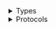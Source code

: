 <details>
<summary>Types</summary>

  - [KendraClient](/aws-sdk-swift/reference/0.x/AWSKendra/KendraClient)
  - [KendraClient.KendraClientConfiguration](/aws-sdk-swift/reference/0.x/AWSKendra/KendraClient.KendraClientConfiguration)
  - [KendraClientLogHandlerFactory](/aws-sdk-swift/reference/0.x/AWSKendra/KendraClientLogHandlerFactory)
  - [KendraClientTypes](/aws-sdk-swift/reference/0.x/AWSKendra/KendraClientTypes)

</details>

<details>
<summary>Protocols</summary>

  - [KendraClientProtocol](/aws-sdk-swift/reference/0.x/AWSKendra/KendraClientProtocol)

</details>
